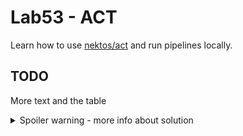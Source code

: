 # Lab53 - ACT

Learn how to use [nektos/act](https://github.com/nektos/act) and run pipelines locally.

## TODO

More text and the table

<details>
  <summary>Spoiler warning - more info about solution</summary>

You will likely face additional difficulties at `4x` labs when you try to run docker inside docker. Nevertheless what could work is something like following. This requires you to have docker already setup in wsl (or whatever is your weapon of choice).

```bash
# Install to WSL to directory where you are
curl https://raw.githubusercontent.com/nektos/act/master/install.sh | sudo bash
# List jobs
./bin/act -l
# Pull the docker images that act uses (e.g. following)
docker pull catthehacker/ubuntu:full-latest
# Configure to have pipeline artifacts somewhere you can access them
nano /home/whoyouare/.config/act/actrc
# Add line (e.g.)
--artifact-server-path /home/whoyouare/act-artifacts
# Run for example job named cyclonedx
./bin/act -j cyclonedx
```

</details>
